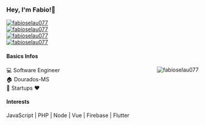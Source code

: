 ### Hey, I'm Fabio!👋
[![fabioselau077](https://img.shields.io/github/followers/fabioselau077?label=Follow&style=social)](https://github.com/fabioselau077)   
[![fabioselau077](https://img.shields.io/website?down_color=red&down_message=offline&style=social&up_message=getInfluencer.Me&url=https%3A%2F%2Fgetinfluencer.me)](https://getinfluencer.me)   
[![fabioselau077](https://img.shields.io/uptimerobot/status/m785869052-3741287d1b38d9ad91941f92?style=social)](https://getinfluencer.me)   
[![fabioselau077](https://img.shields.io/badge/Working-bitis.com.br-blue)](https://bitis.com.br)   
#### Basics Infos 
<a href="https://github.com/fabioselau077">
  <img align="right" src="https://github-readme-stats.vercel.app/api?username=fabioselau077&show_icons=true" alt="fabioselau077" />
</a>

:computer: Software Engineer    
:house: Dourados-MS    
:rocket: Startups :heart:  


#### Interests 
JavaScript | PHP | Node | Vue | Firebase | Flutter
